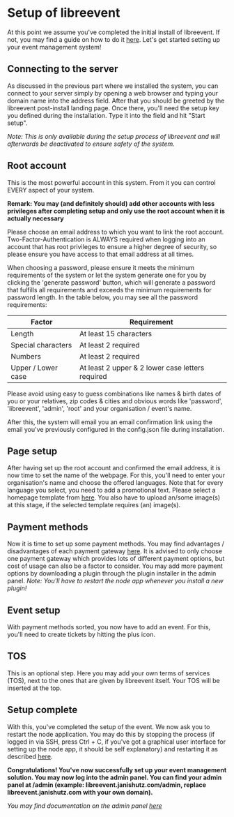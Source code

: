 # Setup of libreevent
At this point we assume you've completed the initial install of libreevent. If not, you may find a guide on how to do it [here](&/setup/getting-started). Let's get started setting up your event management system!

## Connecting to the server
As discussed in the previous part where we installed the system, you can connect to your server simply by opening a web browser and typing your domain name into the address field. After that you should be greeted by the libreevent post-install landing page. Once there, you'll need the setup key you defined during the installation. Type it into the field and hit "Start setup".

*Note: This is only available during the setup process of libreevent and will afterwards be deactivated to ensure safety of the system.*

## Root account
This is the most powerful account in this system. From it you can control EVERY aspect of your system. 

**Remark: You may (and definitely should) add other accounts with less privileges after completing setup and only use the root account when it is actually necessary**

Please choose an email address to which you want to link the root account. Two-Factor-Authentication is ALWAYS required when logging into an account that has root privileges to ensure a higher degree of security, so please ensure you have access to that email address at all times.

When choosing a password, please ensure it meets the minimum requirements of the system or let the system generate one for you by clicking the 'generate password' button, which will generate a password that fulfills all requirements and exceeds the minimum requirements for password length. In the table below, you may see all the password requirements:

Factor              | Requirement
--------------------|--------------------------------------------------
Length              | At least 15 characters
Special characters  | At least 2 required
Numbers             | At least 2 required
Upper / Lower case  | At least 2 upper & 2 lower case letters required

Please avoid using easy to guess combinations like names & birth dates of you or your relatives, zip codes & cities and obvious words like 'password', 'libreevent', 'admin', 'root' and your organisation / event's name.

After this, the system will email you an email confirmation link using the email you've previously configured in the config.json file during installation.

## Page setup
After having set up the root account and confirmed the email address, it is now time to set the name of the webpage. For this, you'll need to enter your organisation's name and choose the offered languages. Note that for every language you select, you need to add a promotional text. Please select a homepage template from [here](&/homepage/templates). You also have to upload an/some image(s) at this stage, if the selected template requires (an) image(s).


## Payment methods
Now it is time to set up some payment methods. You may find advantages / disadvantages of each payment gateway [here](&/payments). It is advised to only choose one payment gateway which provides lots of different payment options, but cost of usage can also be a factor to consider. You may add more payment options by downloading a plugin through the plugin installer in the admin panel. *Note: You'll have to restart the node app whenever you install a new plugin!*

## Event setup
With payment methods sorted, you now have to add an event. For this, you'll need to create tickets by hitting the plus icon. 

## TOS
This is an optional step. Here you may add your own terms of services (TOS), next to the ones that are given by libreevent itself. Your TOS will be inserted at the top.

## Setup complete
With this, you've completed the setup of the event. We now ask you to restart the node application. You may do this by stopping the process (if logged in via SSH, press Ctrl + C, if you've got a graphical user interface for setting up the node app, it should be self explanatory) and restarting it as described [here](&/setup/installation#starting).


**Congratulations! You've now successfully set up your event management solution. You may now log into the admin panel. You can find your admin panel at /admin (example: libreevent.janishutz.com/admin, replace libreevent.janishutz.com with your own domain).**

*You may find documentation on the admin panel [here](&/admin-panel/)*